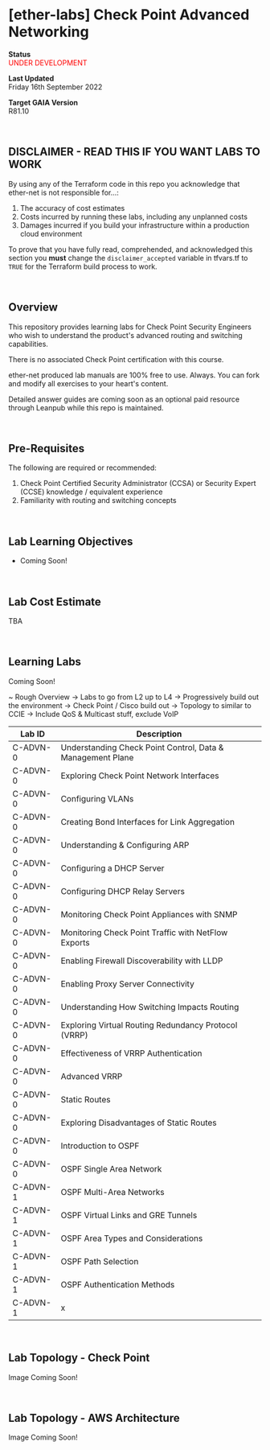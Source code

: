 # [ether-labs] Check Point Advanced Networking

**Status**\
<span style="color:red">UNDER DEVELOPMENT<span>

**Last Updated**\
Friday 16th September 2022

**Target GAIA Version**\
R81.10

<br />

## DISCLAIMER - READ THIS IF YOU WANT LABS TO WORK

By using any of the Terraform code in this repo you acknowledge that ether-net is not responsible for...:
1. The accuracy of cost estimates
2. Costs incurred by running these labs, including any unplanned costs
3. Damages incurred if you build your infrastructure within a production cloud environment

To prove that you have fully read, comprehended, and acknowledged this section you **must** change the `disclaimer_accepted` variable in tfvars.tf to `TRUE` for the Terraform build process to work.

<br />

## Overview
This repository provides learning labs for Check Point Security Engineers who wish to understand the product's advanced routing and switching capabilities.

There is no associated Check Point certification with this course.

ether-net produced lab manuals are 100% free to use. Always. You can fork and modify all exercises to your heart's content.

Detailed answer guides are coming soon as an optional paid resource through Leanpub while this repo is maintained.

<br />

## Pre-Requisites
The following are required or recommended:
1. Check Point Certified Security Administrator (CCSA) or Security Expert (CCSE) knowledge / equivalent experience
2. Familiarity with routing and switching concepts

<br />

## Lab Learning Objectives
* Coming Soon!

<br />

## Lab Cost Estimate

TBA

<br />

## Learning Labs
Coming Soon!

~ Rough Overview
-> Labs to go from L2 up to L4
-> Progressively build out the environment
-> Check Point / Cisco build out
-> Topology to similar to CCIE
-> Include QoS & Multicast stuff, exclude VoIP

| Lab ID  | Description | 
|---------|-------------|
| C-ADVN-0 | Understanding Check Point Control, Data & Management Plane |
| C-ADVN-0 | Exploring Check Point Network Interfaces |
| C-ADVN-0 | Configuring VLANs |
| C-ADVN-0 | Creating Bond Interfaces for Link Aggregation | 
| C-ADVN-0 | Understanding & Configuring ARP |
| C-ADVN-0 | Configuring a DHCP Server | 
| C-ADVN-0 | Configuring DHCP Relay Servers | 
| C-ADVN-0 | Monitoring Check Point Appliances with SNMP | 
| C-ADVN-0 | Monitoring Check Point Traffic with NetFlow Exports | 
| C-ADVN-0 | Enabling Firewall Discoverability with LLDP |
| C-ADVN-0 | Enabling Proxy Server Connectivity | 
| C-ADVN-0 | Understanding How Switching Impacts Routing | 
| C-ADVN-0 | Exploring Virtual Routing Redundancy Protocol (VRRP) |
| C-ADVN-0 | Effectiveness of VRRP Authentication | 
| C-ADVN-0 | Advanced VRRP | 
| C-ADVN-0 | Static Routes |
| C-ADVN-0 | Exploring Disadvantages of Static Routes |
| C-ADVN-0 | Introduction to OSPF |
| C-ADVN-0 | OSPF Single Area Network |
| C-ADVN-1 | OSPF Multi-Area Networks |
| C-ADVN-1 | OSPF Virtual Links and GRE Tunnels | 
| C-ADVN-1 | OSPF Area Types and Considerations | 
| C-ADVN-1 | OSPF Path Selection |
| C-ADVN-1 | OSPF Authentication Methods |
| C-ADVN-1 | x |



<br />

## Lab Topology - Check Point

Image Coming Soon!

<br />

## Lab Topology - AWS Architecture 

Image Coming Soon!